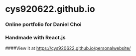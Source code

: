 # cys920622.github.io

### Online portfolio for Daniel Choi
### Handmade with React.js
####View it at https://cys920622.github.io/personalwebsite/